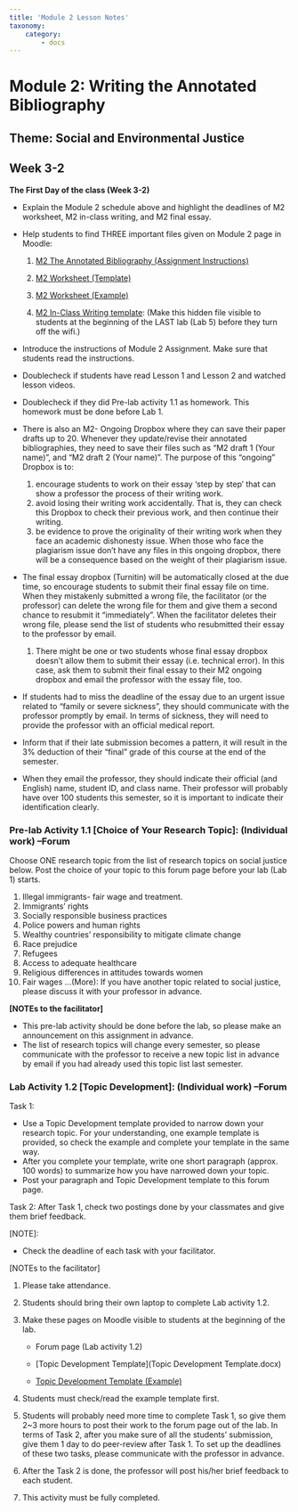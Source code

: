 ```yaml
---
title: 'Module 2 Lesson Notes'
taxonomy:
    category:
        - docs
---
```


# Module 2: Writing the Annotated Bibliography

## Theme: Social and Environmental Justice

## Week 3-2
**The First Day of the class (Week 3-2)**

  - Explain the Module 2 schedule above and highlight the deadlines of M2 worksheet, M2 in-class writing, and M2 final essay.
  - Help students to find THREE important files given on Module 2 page in Moodle:
     1. [M2 The Annotated Bibliography (Assignment Instructions)](M2-Annotated-Bibliography-(Assignment-Instructions).pdf)
 
     2) [M2 Worksheet (Template)](M2-Worksheet.docx)
 
     3) [M2 Worksheet (Example)](M2-Worksheet-Template.pdf)
 
     4) [M2 In-Class Writing template](M2-Annotated-Bibliography-In-Class-Writing.docx): (Make this hidden file visible to students at the beginning of the LAST lab (Lab 5) before they turn off the wifi.)
        

- Introduce the instructions of Module 2 Assignment. Make sure that students read the instructions. 
- Doublecheck if students have read Lesson 1 and Lesson 2 and watched lesson videos. 
- Doublecheck if they did Pre-lab activity 1.1 as homework. This homework must be done before Lab 1.
- There is also an M2- Ongoing Dropbox where they can save their paper drafts up to 20. Whenever they update/revise their annotated bibliographies, they need to save their files such as “M2 draft 1 (Your name)”, and “M2 draft 2 (Your name)”. The purpose of this “ongoing” Dropbox is to:
   1) encourage students to work on their essay ‘step by step’ that can show a professor the process of their writing work.  
   2) avoid losing their writing work accidentally. That is, they can check this Dropbox to check their previous work, and then continue their writing. 
   3) be evidence to prove the originality of their writing work when they face an academic dishonesty issue. When those who face the plagiarism issue don’t have any files in this ongoing dropbox, there will be a consequence based on the weight of their plagiarism issue. 
- The final essay dropbox (Turnitin) will be automatically closed at the due time, so encourage students to submit their final essay file on time. When they mistakenly submitted a wrong file, the facilitator (or the professor) can delete the wrong file for them and give them a second chance to resubmit it “immediately”. When the facilitator deletes their wrong file, please send the list of students who resubmitted their essay to the professor by email. 
   1) There might be one or two students whose final essay dropbox doesn’t allow them to submit their essay (i.e. technical error). In this case, ask them to submit their final essay to their M2 ongoing dropbox and email the professor with the essay file, too. 
- If students had to miss the deadline of the essay due to an urgent issue related to “family or severe sickness”, they should communicate with the professor promptly by email. In terms of sickness, they will need to provide the professor with an official medical report.  
- Inform that if their late submission becomes a pattern, it will result in the 3% deduction of their “final” grade of this course at the end of the semester. 
- When they email the professor, they should indicate their official (and English) name, student ID, and class name. Their professor will probably have over 100 students this semester, so it is important to indicate their identification clearly. 

### Pre-lab Activity 1.1 [Choice of Your Research Topic]: (Individual work) –Forum
Choose ONE research topic from the list of research topics on social justice below. Post the choice of your topic to this forum page before your lab (Lab 1) starts.
1. Illegal immigrants- fair wage and treatment. 
2. Immigrants’ rights
3. Socially responsible business practices
4. Police powers and human rights
5. Wealthy countries’ responsibility to mitigate climate change
6. Race prejudice
7. Refugees
8. Access to adequate healthcare
9. Religious differences in attitudes towards women
10. Fair wages
...(More): If you have another topic related to social justice, please discuss it with your professor in advance.

**[NOTEs to the facilitator]**
- This pre-lab activity should be done before the lab, so please make an announcement on this assignment in advance. 
- The list of research topics will change every semester, so please communicate with the professor to receive a new topic list in advance by email if you had already used this topic list last semester. 

### Lab Activity 1.2 [Topic Development]: (Individual work) –Forum
Task 1: 
- Use a Topic Development template provided to narrow down your research topic. For your understanding, one example template is provided, so check the example and complete your template in the same way. 
- After you complete your template, write one short paragraph (approx. 100 words) to summarize how you have narrowed down your topic. 
- Post your paragraph and Topic Development template to this forum page.  

Task 2: After Task 1, check two postings done by your classmates and give them brief feedback. 

[NOTE]: 
- Check the deadline of each task with your facilitator. 



 [NOTEs to the facilitator]
1. Please take attendance.
2. Students should bring their own laptop to complete Lab activity 1.2. 
3. Make these pages on Moodle visible to students at the beginning of the lab. 
   - Forum page (Lab activity 1.2)
   - [Topic Development Template](Topic Development Template.docx)
 
   - [Topic Development Template (Example)](Topic-Development-Template-Example.pdf)
 
4. Students must check/read the example template first.
5. Students will probably need more time to complete Task 1, so give them 2~3 more hours to post their work to the forum page out of the lab.  In terms of Task 2, after you make sure of all the students’ submission, give them 1 day to do peer-review after Task 1. To set up the deadlines of these two tasks, please communicate with the professor in advance. 
6. After the Task 2 is done, the professor will post his/her brief feedback to each student.
7. This activity must be fully completed. 

